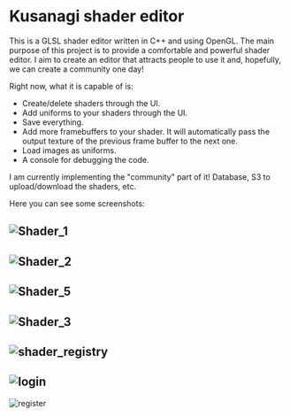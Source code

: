 # Kusanagi shader editor

This is a GLSL shader editor written in C++ and using OpenGL. The main purpose of this project is to provide a comfortable and powerful shader editor.
I aim to create an editor that attracts people to use it and, hopefully, we can create a community one day!

Right now, what it is capable of is:

- Create/delete shaders through the UI.
- Add uniforms to your shaders through the UI.
- Save everything.
- Add more framebuffers to your shader. It will automatically pass the output texture of the previous frame buffer to the next one.
- Load images as uniforms.
- A console for debugging the code.

I am currently implementing the "community" part of it! Database, S3 to upload/download the shaders, etc. 

Here you can see some screenshots:

![Shader_1](https://user-images.githubusercontent.com/107591581/173961888-8595a8cc-b134-4a5e-89f5-be8405e5a982.png)
---
![Shader_2](https://user-images.githubusercontent.com/107591581/173961893-d90b790d-d25a-417f-8d1a-5893967bdd05.png)
---
![Shader_5](https://user-images.githubusercontent.com/107591581/173961886-87c0c949-b2f4-4e21-8c81-193863051101.png)
---
![Shader_3](https://user-images.githubusercontent.com/107591581/173961882-305f1b5f-6e71-4c15-b7b6-d2c63bdfe88a.png)
---
![shader_registry](https://user-images.githubusercontent.com/107591581/177884536-99463408-060b-4f11-a0b3-9b1806dee5f5.png)
---
![login](https://user-images.githubusercontent.com/107591581/177884547-2f09f26b-1a9a-42de-a9ac-b5fdff15fd70.png)
---
![register](https://user-images.githubusercontent.com/107591581/177884564-964814d6-c246-49ff-bbc4-19044b95cbfc.png)
